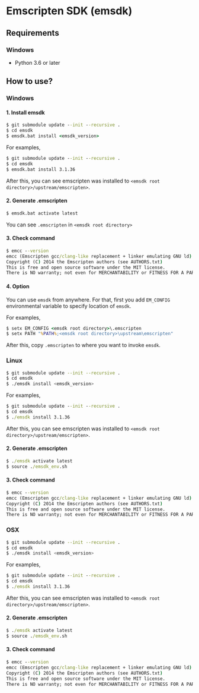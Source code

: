 # Emscripten SDK (emsdk)

## Requirements

### Windows

* Python 3.6 or later

## How to use?

### Windows  

#### 1. Install emsdk

````bat
$ git submodule update --init --recursive .
$ cd emsdk
$ emsdk.bat install <emsdk_version>
````

For examples,

````bat
$ git submodule update --init --recursive .
$ cd emsdk
$ emsdk.bat install 3.1.36
````

After this, you can see emscripten was installed to `<emsdk root directory>/upstream/emscripten>`.

#### 2. Generate .emscripten

````bat
$ emsdk.bat activate latest
````

You can see `.emscripten` in `<emsdk root directory>`

#### 3. Check command

````bat
$ emcc --version
emcc (Emscripten gcc/clang-like replacement + linker emulating GNU ld) 3.1.36 (518d9fea335f7cd2b5771e43df76e0535c6df5dd)
Copyright (C) 2014 the Emscripten authors (see AUTHORS.txt)
This is free and open source software under the MIT license.
There is NO warranty; not even for MERCHANTABILITY or FITNESS FOR A PARTICULAR PURPOSE.
````

#### 4. Option

You can use `emsdk` from anywhere.
For that, first you add `EM_CONFIG` environmental variable to specify location of `emsdk`.

For examples,

````bat
$ setx EM_CONFIG <emsdk root directory>\.emscripten
$ setx PATH "%PATH%;<emsdk root directory>\upstream\emscripten"
````

After this, copy `.emscripten` to where you want to invoke `emsdk`.

### Linux

````sh
$ git submodule update --init --recursive .
$ cd emsdk
$ ./emsdk install <emsdk_version>
````

For examples,

````bat
$ git submodule update --init --recursive .
$ cd emsdk
$ ./emsdk install 3.1.36
````

After this, you can see emscripten was installed to `<emsdk root directory>/upstream/emscripten>`.

#### 2. Generate .emscripten

````bat
$ ./emsdk activate latest
$ source ./emsdk_env.sh
````

#### 3. Check command

````bat
$ emcc --version
emcc (Emscripten gcc/clang-like replacement + linker emulating GNU ld) 3.1.36 (518d9fea335f7cd2b5771e43df76e0535c6df5dd)
Copyright (C) 2014 the Emscripten authors (see AUTHORS.txt)
This is free and open source software under the MIT license.
There is NO warranty; not even for MERCHANTABILITY or FITNESS FOR A PARTICULAR PURPOSE.
````

### OSX

````sh
$ git submodule update --init --recursive .
$ cd emsdk
$ ./emsdk install <emsdk_version>
````

For examples,

````bat
$ git submodule update --init --recursive .
$ cd emsdk
$ ./emsdk install 3.1.36
````

After this, you can see emscripten was installed to `<emsdk root directory>/upstream/emscripten>`.

#### 2. Generate .emscripten

````bat
$ ./emsdk activate latest
$ source ./emsdk_env.sh
````

#### 3. Check command

````bat
$ emcc --version
emcc (Emscripten gcc/clang-like replacement + linker emulating GNU ld) 3.1.36 (518d9fea335f7cd2b5771e43df76e0535c6df5dd)
Copyright (C) 2014 the Emscripten authors (see AUTHORS.txt)
This is free and open source software under the MIT license.
There is NO warranty; not even for MERCHANTABILITY or FITNESS FOR A PARTICULAR PURPOSE.
````


